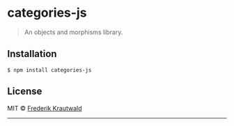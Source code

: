 # categories-js

> An objects and morphisms library.

## Installation

```shell
$ npm install categories-js
```

## License

MIT © [Frederik Krautwald](http://github.com/Frikki)

- - -
